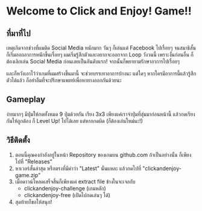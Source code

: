 # Welcome to Click and Enjoy! Game!!

## ที่มาที่ไป

เหตุเกิดจากช่วงที่ผมติด Social Media หนักมาก วันๆ ก็เล่นแต่ Facebook ไปเรื่อยๆ จนสมาธิสั้นก็เริ่มออกอาการหนักขึ้นเรื่อยๆ ผมเริ่มรู้สึกตัวและอยากจะออกจาก Loop วังวนนี้ เพราะงั้นก่อนอื่น ก็ต้องเลิกเล่น Social Media ก่อนเลยเป็นอันดับแรก! จากนั้นก็พยายามรักษาอาการไปเรื่อยๆ

และก็หวังเอาไว้ว่าเกมที่ผมสร้างขึ้นมานี้ จะช่วยบรรเทาอาการบ้างนะ แต่ใดๆ หากใครมีอาการนี้แล้วรู้สึกตัวได้แล้ว ก็อย่าลืมที่จะปรึกษาแพทย์เพื่อหาทางออกกันด้วยนะ

## Gameplay

ง่ายมากๆ มีปุ่มให้กดทั้งหมด 9 ปุ่มด้วยกัน เรียง 3x3 เพียงแค่เราจำปุ่มที่สุ่มมาก่อนหน้านี้ แล้วกดเรียงกันให้ถูกต้อง ก็ Level Up! ไปได้เลย แต่หากกดผิด (ก็ต้องเล่นใหม่นะ!)

## วิธีติดตั้ง

1. ตอนนี้คุณคงกำลังอยู่ในหน้า Repository ของเกมบน github.com ถ้าเป็นอย่างนั้น ก็เพียงไปที่ "Releases"
1. หาเวอร์สั้นล่าสุด หรือตรงที่มีคำว่า "Latest" นั่นแหละ แล้วกดไปที่ "clickandenjoy-game.zip"
1. เมื่อดาวน์โหลดเสร็จสิ้นก็เพียงแค่ extract file ข้างในจะเจอกับ
    - clickandenjoy-challenge (เกมหลัก)
    - clickandenjoy-free (เปิดไปกดเล่นๆ ได้)
1. สุดท้ายก็ขอให้สนุก!